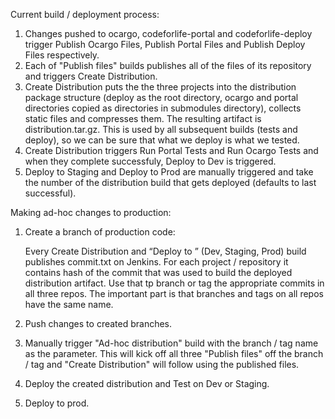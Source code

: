 Current build / deployment process:

1. Changes pushed to ocargo, codeforlife-portal and codeforlife-deploy trigger Publish Ocargo Files, Publish Portal Files and Publish Deploy Files respectively.
1. Each of "Publish <X> files" builds publishes all of the files of its repository and triggers Create Distribution.
1. Create Distribution puts the the three projects into the distribution package structure 
(deploy as the root directory, ocargo and portal directories copied as directories in submodules directory), 
collects static files and compresses them. The resulting artifact is distribution.tar.gz. 
This is used by all subsequent builds (tests and deploy), so we can be sure that what we deploy is what we tested.
1. Create Distribution triggers Run Portal Tests and Run Ocargo Tests and when they complete successfuly, Deploy to Dev is triggered.
1. Deploy to Staging and Deploy to Prod are manually triggered and take the number of the distribution build that gets deployed (defaults to last successful).

Making ad-hoc changes to production:

1. Create a branch of production code:

    Every Create Distribution and “Deploy to <X>” (Dev, Staging, Prod) build publishes commit.txt on Jenkins.
    For each project / repository it contains hash of the commit that was used to build the deployed distribution artifact.
    Use that tp branch or tag the appropriate commits in all three repos. The important part is that branches and tags on all repos have the same name.

1. Push changes to created branches.

1. Manually trigger  "Ad-hoc distribution" build with the branch / tag name as the parameter.
This will kick off all three "Publish <X> files" off the branch / tag and "Create Distribution" will follow using the published files.

1. Deploy the created distribution and Test on Dev or Staging.

1. Deploy to prod.